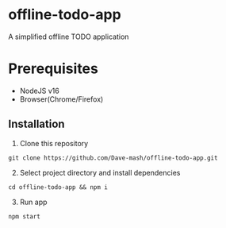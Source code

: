 # offline-todo-app
A simplified offline TODO application

# Prerequisites
- NodeJS v16
- Browser(Chrome/Firefox)

## Installation
1. Clone this repository
```
git clone https://github.com/Dave-mash/offline-todo-app.git
```
2. Select project directory and install dependencies
```
cd offline-todo-app && npm i
```
3. Run app
```
npm start
```

